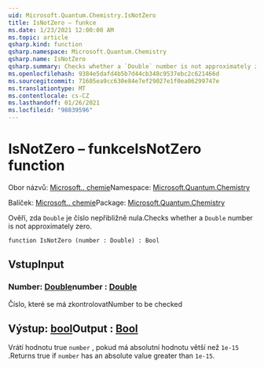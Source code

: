 ```yaml
---
uid: Microsoft.Quantum.Chemistry.IsNotZero
title: IsNotZero – funkce
ms.date: 1/23/2021 12:00:00 AM
ms.topic: article
qsharp.kind: function
qsharp.namespace: Microsoft.Quantum.Chemistry
qsharp.name: IsNotZero
qsharp.summary: Checks whether a `Double` number is not approximately zero.
ms.openlocfilehash: 9384e5dafd4b5b7d44cb348c9537ebc2c621466d
ms.sourcegitcommit: 71605ea9cc630e84e7ef29027e1f0ea06299747e
ms.translationtype: MT
ms.contentlocale: cs-CZ
ms.lasthandoff: 01/26/2021
ms.locfileid: "98839596"
---
```

# <a name="isnotzero-function"></a><span data-ttu-id="f767c-102">IsNotZero – funkce</span><span class="sxs-lookup"><span data-stu-id="f767c-102">IsNotZero function</span></span>

<span data-ttu-id="f767c-103">Obor názvů: [Microsoft.. chemie](xref:Microsoft.Quantum.Chemistry)</span><span class="sxs-lookup"><span data-stu-id="f767c-103">Namespace: [Microsoft.Quantum.Chemistry](xref:Microsoft.Quantum.Chemistry)</span></span>

<span data-ttu-id="f767c-104">Balíček: [Microsoft.. chemie](https://nuget.org/packages/Microsoft.Quantum.Chemistry)</span><span class="sxs-lookup"><span data-stu-id="f767c-104">Package: [Microsoft.Quantum.Chemistry](https://nuget.org/packages/Microsoft.Quantum.Chemistry)</span></span>


<span data-ttu-id="f767c-105">Ověří, zda `Double` je číslo nepřibližně nula.</span><span class="sxs-lookup"><span data-stu-id="f767c-105">Checks whether a `Double` number is not approximately zero.</span></span>

```qsharp
function IsNotZero (number : Double) : Bool
```


## <a name="input"></a><span data-ttu-id="f767c-106">Vstup</span><span class="sxs-lookup"><span data-stu-id="f767c-106">Input</span></span>

### <a name="number--double"></a><span data-ttu-id="f767c-107">Number: [Double](xref:microsoft.quantum.lang-ref.double)</span><span class="sxs-lookup"><span data-stu-id="f767c-107">number : [Double](xref:microsoft.quantum.lang-ref.double)</span></span>

<span data-ttu-id="f767c-108">Číslo, které se má zkontrolovat</span><span class="sxs-lookup"><span data-stu-id="f767c-108">Number to be checked</span></span>



## <a name="output--bool"></a><span data-ttu-id="f767c-109">Výstup: [bool](xref:microsoft.quantum.lang-ref.bool)</span><span class="sxs-lookup"><span data-stu-id="f767c-109">Output : [Bool](xref:microsoft.quantum.lang-ref.bool)</span></span>

<span data-ttu-id="f767c-110">Vrátí hodnotu true `number` , pokud má absolutní hodnotu větší než `1e-15` .</span><span class="sxs-lookup"><span data-stu-id="f767c-110">Returns true if `number` has an absolute value greater than `1e-15`.</span></span>